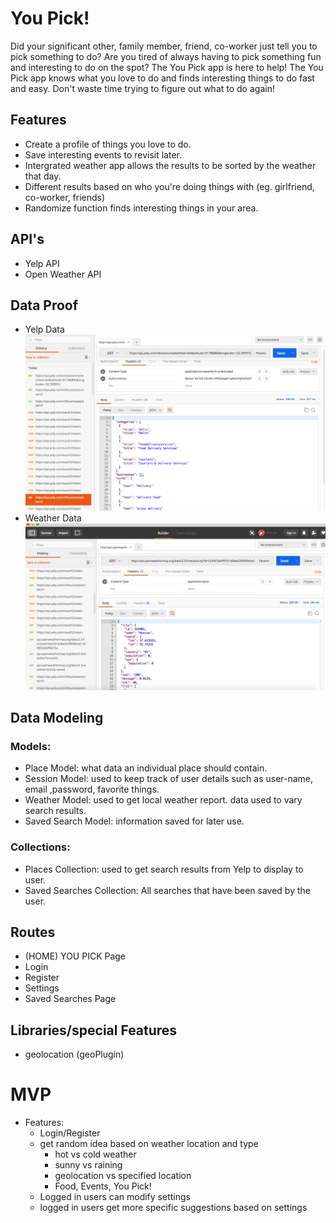 # You Pick!
Did your significant other, family member, friend, co-worker just tell you to pick something to do? Are you tired of always having to pick something fun and interesting to do on the spot? The You Pick app is here to help! The You Pick app knows what you love to do and finds interesting things to do fast and easy. Don't waste time trying to figure out what to do again!


## Features
- Create a profile of things you love to do.
- Save interesting events to revisit later.
- Intergrated weather app allows the results to be sorted by the weather that day.
- Different results based on who you're doing things with (eg. girlfriend, co-worker, friends)
- Randomize function finds interesting things in your area.


## API's
- Yelp API
- Open Weather API
## Data Proof
 - Yelp Data
![Alt text](./app/assets/images/YelpData.png?raw=true)
 - Weather Data
![Alt text](./app/assets/images/WeatherData.png?raw=true)

## Data Modeling
  ### Models:
  - Place Model: what data an individual place should contain.
  - Session Model: used to keep track of user details such as user-name, email ,password, favorite things.
  - Weather Model: used to get local weather report. data used to vary search results.
  - Saved Search Model: information saved for later use.
  ### Collections:
  - Places Collection: used to get search results from Yelp to display to user.
  - Saved Searches Collection: All searches that have been saved by the user.

## Routes
- (HOME) YOU PICK Page
- Login
- Register
- Settings
- Saved Searches Page

## Libraries/special Features
- geolocation (geoPlugin)

# MVP
 - Features:
    - Login/Register
    - get random idea based on weather location and type
      - hot vs cold weather
      - sunny vs raining
      - geolocation vs specified location
      - Food, Events, You Pick!
    - Logged in users can modify settings
    - logged in users get more specific suggestions based on settings
